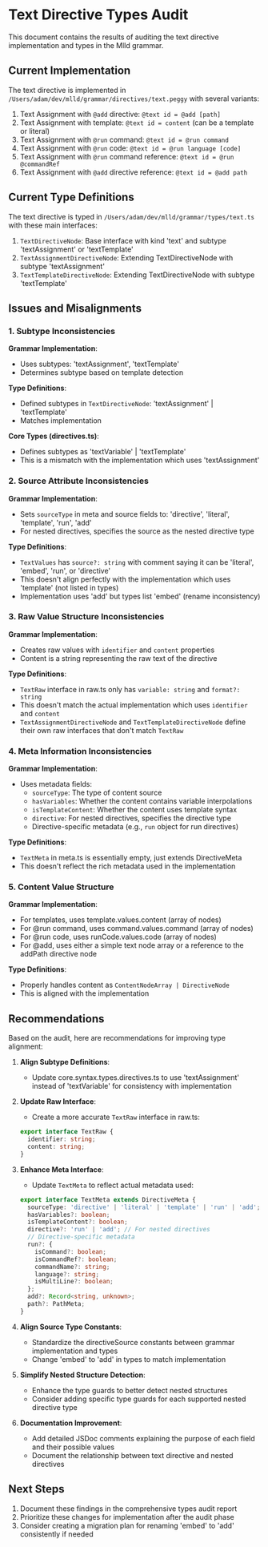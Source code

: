 # Text Directive Types Audit

This document contains the results of auditing the text directive implementation and types in the Mlld grammar.

## Current Implementation

The text directive is implemented in `/Users/adam/dev/mlld/grammar/directives/text.peggy` with several variants:

1. Text Assignment with `@add` directive: `@text id = @add [path]`
2. Text Assignment with template: `@text id = content` (can be a template or literal)
3. Text Assignment with `@run` command: `@text id = @run command`
4. Text Assignment with `@run` code: `@text id = @run language [code]`
5. Text Assignment with `@run` command reference: `@text id = @run @commandRef`
6. Text Assignment with `@add` directive reference: `@text id = @add path`

## Current Type Definitions

The text directive is typed in `/Users/adam/dev/mlld/grammar/types/text.ts` with these main interfaces:

1. `TextDirectiveNode`: Base interface with kind 'text' and subtype 'textAssignment' or 'textTemplate'
2. `TextAssignmentDirectiveNode`: Extending TextDirectiveNode with subtype 'textAssignment'
3. `TextTemplateDirectiveNode`: Extending TextDirectiveNode with subtype 'textTemplate'

## Issues and Misalignments

### 1. Subtype Inconsistencies

**Grammar Implementation**:
- Uses subtypes: 'textAssignment', 'textTemplate'
- Determines subtype based on template detection

**Type Definitions**:
- Defined subtypes in `TextDirectiveNode`: 'textAssignment' | 'textTemplate' 
- Matches implementation

**Core Types (directives.ts)**:
- Defines subtypes as 'textVariable' | 'textTemplate'
- This is a mismatch with the implementation which uses 'textAssignment'

### 2. Source Attribute Inconsistencies

**Grammar Implementation**:
- Sets `sourceType` in meta and source fields to: 'directive', 'literal', 'template', 'run', 'add'
- For nested directives, specifies the source as the nested directive type

**Type Definitions**:
- `TextValues` has `source?: string` with comment saying it can be 'literal', 'embed', 'run', or 'directive'
- This doesn't align perfectly with the implementation which uses 'template' (not listed in types)
- Implementation uses 'add' but types list 'embed' (rename inconsistency)

### 3. Raw Value Structure Inconsistencies

**Grammar Implementation**:
- Creates raw values with `identifier` and `content` properties
- Content is a string representing the raw text of the directive

**Type Definitions**:
- `TextRaw` interface in raw.ts only has `variable: string` and `format?: string`
- This doesn't match the actual implementation which uses `identifier` and `content`
- `TextAssignmentDirectiveNode` and `TextTemplateDirectiveNode` define their own raw interfaces that don't match `TextRaw`

### 4. Meta Information Inconsistencies

**Grammar Implementation**:
- Uses metadata fields:
  - `sourceType`: The type of content source
  - `hasVariables`: Whether the content contains variable interpolations
  - `isTemplateContent`: Whether the content uses template syntax
  - `directive`: For nested directives, specifies the directive type
  - Directive-specific metadata (e.g., `run` object for run directives)

**Type Definitions**:
- `TextMeta` in meta.ts is essentially empty, just extends DirectiveMeta
- This doesn't reflect the rich metadata used in the implementation

### 5. Content Value Structure

**Grammar Implementation**:
- For templates, uses template.values.content (array of nodes)
- For @run command, uses command.values.command (array of nodes)
- For @run code, uses runCode.values.code (array of nodes) 
- For @add, uses either a simple text node array or a reference to the addPath directive node

**Type Definitions**:
- Properly handles content as `ContentNodeArray | DirectiveNode`
- This is aligned with the implementation

## Recommendations

Based on the audit, here are recommendations for improving type alignment:

1. **Align Subtype Definitions**:
   - Update core.syntax.types.directives.ts to use 'textAssignment' instead of 'textVariable' for consistency with implementation

2. **Update Raw Interface**:
   - Create a more accurate `TextRaw` interface in raw.ts:
   ```typescript
   export interface TextRaw {
     identifier: string;
     content: string;
   }
   ```

3. **Enhance Meta Interface**:
   - Update `TextMeta` to reflect actual metadata used:
   ```typescript
   export interface TextMeta extends DirectiveMeta {
     sourceType: 'directive' | 'literal' | 'template' | 'run' | 'add';
     hasVariables?: boolean;
     isTemplateContent?: boolean;
     directive?: 'run' | 'add'; // For nested directives
     // Directive-specific metadata
     run?: {
       isCommand?: boolean;
       isCommandRef?: boolean;
       commandName?: string;
       language?: string;
       isMultiLine?: boolean;
     };
     add?: Record<string, unknown>;
     path?: PathMeta;
   }
   ```

4. **Align Source Type Constants**:
   - Standardize the directiveSource constants between grammar implementation and types
   - Change 'embed' to 'add' in types to match implementation

5. **Simplify Nested Structure Detection**:
   - Enhance the type guards to better detect nested structures
   - Consider adding specific type guards for each supported nested directive type

6. **Documentation Improvement**:
   - Add detailed JSDoc comments explaining the purpose of each field and their possible values
   - Document the relationship between text directive and nested directives

## Next Steps

1. Document these findings in the comprehensive types audit report
2. Prioritize these changes for implementation after the audit phase
3. Consider creating a migration plan for renaming 'embed' to 'add' consistently if needed